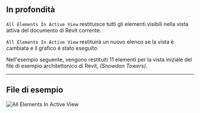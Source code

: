 ## In profondità
`All Elements In Active View` restituisce tutti gli elementi visibili nella vista attiva del documento di Revit corrente.

`All Elements In Active View` restituirà un nuovo elenco se la vista è cambiata e il grafico è stato eseguito.

Nell'esempio seguente, vengono restituiti 11 elementi per la vista iniziale del file di esempio architettonico di Revit, _(Snowdon Towers)_.
___
## File di esempio

![All Elements In Active View](./DSRevitNodesUI.ElementsInView_img.jpg)
